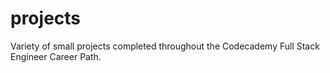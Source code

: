 # projects
Variety of small projects completed throughout the Codecademy Full Stack Engineer Career Path.
